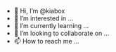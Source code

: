 - 👋 Hi, I’m @kiabox
- 👀 I’m interested in ...
- 🌱 I’m currently learning ...
- 💞️ I’m looking to collaborate on ...
- 📫 How to reach me ...

<!---
kiabox/kiabox is a ✨ special ✨ repository because its `README.md` (this file) appears on your GitHub profile.
You can click the Preview link to take a look at your changes.
--->
